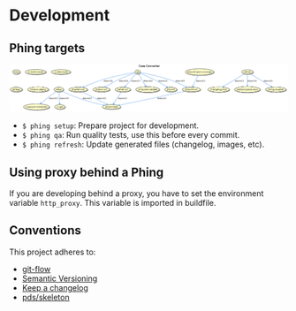 Development
===========

Phing targets
-------------

[![Phing targets](./build.png "Phing targets")](./build.png)


- `$ phing setup`: Prepare project for development.
- `$ phing qa`: Run quality tests, use this before every commit.
- `$ phing refresh`: Update generated files (changelog, images, etc).

Using proxy behind a Phing
--------------------------

If you are developing behind a proxy, you have to set the environment 
variable `http_proxy`. This variable is imported in buildfile.

Conventions
-----------

This project adheres to:

- [git-flow](https://github.com/petervanderdoes/gitflow-avh)
- [Semantic Versioning](http://semver.org/)
- [Keep a changelog](http://keepachangelog.com/en/1.0.0/)
- [pds/skeleton](https://github.com/php-pds/skeleton)
